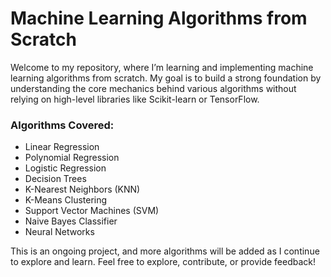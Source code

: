 # Machine Learning Algorithms from Scratch

Welcome to my repository, where I’m learning and implementing machine learning algorithms from scratch. My goal is to build a strong foundation by understanding the core mechanics behind various algorithms without relying on high-level libraries like Scikit-learn or TensorFlow.

### Algorithms Covered:
- Linear Regression
- Polynomial Regression
- Logistic Regression
- Decision Trees
- K-Nearest Neighbors (KNN)
- K-Means Clustering
- Support Vector Machines (SVM)
- Naive Bayes Classifier
- Neural Networks

This is an ongoing project, and more algorithms will be added as I continue to explore and learn. Feel free to explore, contribute, or provide feedback!
